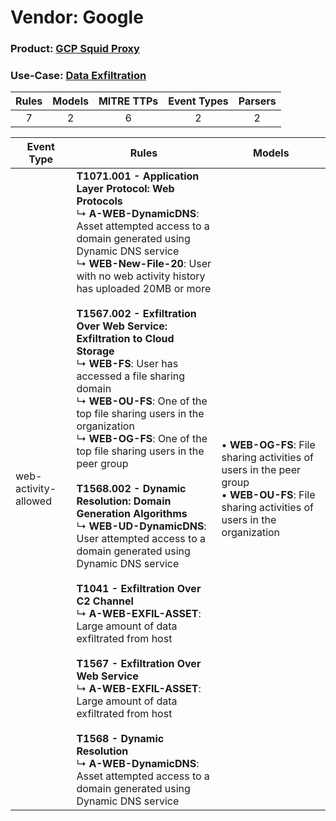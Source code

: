 Vendor: Google
==============
### Product: [GCP Squid Proxy](../ds_google_gcp_squid_proxy.md)
### Use-Case: [Data Exfiltration](../../../../UseCases/uc_data_exfiltration.md)

| Rules | Models | MITRE TTPs | Event Types | Parsers |
|:-----:|:------:|:----------:|:-----------:|:-------:|
|   7   |   2    |     6      |      2      |    2    |

| Event Type    | Rules    | Models    |
| ---- | ---- | ---- |
| web-activity-allowed | <b>T1071.001 - Application Layer Protocol: Web Protocols</b><br> ↳ <b>A-WEB-DynamicDNS</b>: Asset attempted access to a domain generated using Dynamic DNS service<br> ↳ <b>WEB-New-File-20</b>: User with no web activity history has uploaded 20MB or more<br><br><b>T1567.002 - Exfiltration Over Web Service: Exfiltration to Cloud Storage</b><br> ↳ <b>WEB-FS</b>: User has accessed a file sharing domain<br> ↳ <b>WEB-OU-FS</b>: One of the top file sharing users in the organization<br> ↳ <b>WEB-OG-FS</b>: One of the top file sharing users in the peer group<br><br><b>T1568.002 - Dynamic Resolution: Domain Generation Algorithms</b><br> ↳ <b>WEB-UD-DynamicDNS</b>: User attempted access to a domain generated using Dynamic DNS service<br><br><b>T1041 - Exfiltration Over C2 Channel</b><br> ↳ <b>A-WEB-EXFIL-ASSET</b>: Large amount of data exfiltrated from host<br><br><b>T1567 - Exfiltration Over Web Service</b><br> ↳ <b>A-WEB-EXFIL-ASSET</b>: Large amount of data exfiltrated from host<br><br><b>T1568 - Dynamic Resolution</b><br> ↳ <b>A-WEB-DynamicDNS</b>: Asset attempted access to a domain generated using Dynamic DNS service |  • <b>WEB-OG-FS</b>: File sharing activities of users in the peer group<br> • <b>WEB-OU-FS</b>: File sharing activities of users in the organization |